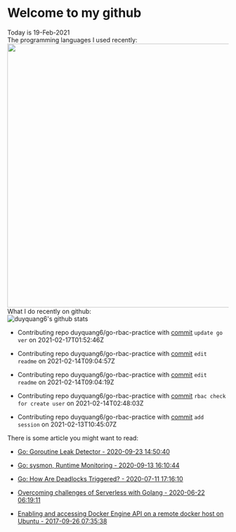 # Welcome to my github 
Today is 19-Feb-2021\
The programming languages I used recently:\
<img src="https://wakatime.com/share/@duyquang6/fbe267a6-a29b-4a1a-b769-c566a361c376.svg" width="600">\
What I do recently on github:\
![duyquang6's github stats](https://github-readme-stats.vercel.app/api?username=duyquang6&layout=compact&hide=stars,prs,contribs,issues)

 - Contributing repo duyquang6/go-rbac-practice with [commit](https://github.com/duyquang6/go-rbac-practice/commit/ac358703f12e3fb2cbaadfcf9932c0f6c4570d16) `update go ver` on  2021-02-17T01:52:46Z

 - Contributing repo duyquang6/go-rbac-practice with [commit](https://github.com/duyquang6/go-rbac-practice/commit/a33caa974d1938d17988a15fbfa1ed096e798290) `edit readme` on  2021-02-14T09:04:57Z

 - Contributing repo duyquang6/go-rbac-practice with [commit](https://github.com/duyquang6/go-rbac-practice/commit/5e97d1389adc2a01582a881461b22296e9a55809) `edit readme` on  2021-02-14T09:04:19Z

 - Contributing repo duyquang6/go-rbac-practice with [commit](https://github.com/duyquang6/go-rbac-practice/commit/17fb9a61f79119cc5a56e933022e7ad162f24eea) `rbac check for create user` on  2021-02-14T02:48:03Z

 - Contributing repo duyquang6/go-rbac-practice with [commit](https://github.com/duyquang6/go-rbac-practice/commit/f3128e753e329dda6c5cf98db38bf35a91ad82fb) `add session` on  2021-02-13T10:45:07Z

There is some article you might want to read:

 - [Go: Goroutine Leak Detector - 2020-09-23 14:50:40](https://medium.com/a-journey-with-go/go-goroutine-leak-detector-61a949beb88?source=rss-f26b90a8ca4b------2)

 - [Go: sysmon, Runtime Monitoring - 2020-09-13 16:10:44](https://medium.com/@blanchon.vincent/go-sysmon-runtime-monitoring-cff9395060b5?source=rss-f26b90a8ca4b------2)

 - [Go: How Are Deadlocks Triggered? - 2020-07-11 17:16:10](https://medium.com/a-journey-with-go/go-how-are-deadlocks-triggered-2305504ac019?source=rss-f26b90a8ca4b------2)

 - [Overcoming challenges of Serverless with Golang - 2020-06-22 06:19:11](https://medium.com/swlh/overcoming-challenges-of-serverless-with-golang-aa6078b3d3b7?source=rss-1a65837801e2------2)

 - [Enabling and accessing Docker Engine API on a remote docker host on Ubuntu - 2017-09-26 07:35:38](https://medium.com/@sudarakayasindu/enabling-and-accessing-docker-engine-api-on-a-remote-docker-host-on-ubuntu-16-04-2c15f55f5d39?source=rss-1a65837801e2------2)

